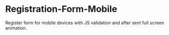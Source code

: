 # Registration-Form-Mobile
Register form for mobile devices with JS validation and after sent full screen animation.
